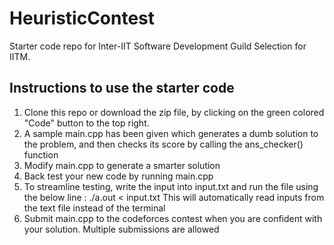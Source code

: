 # HeuristicContest
Starter code repo for Inter-IIT Software Development Guild Selection for IITM.

## Instructions to use the starter code
1. Clone this repo or download the zip file, by clicking on the green colored "Code" button to the top right.
2. A sample main.cpp has been given which generates a dumb solution to the problem, and then checks its score by calling the ans_checker() function
3. Modify main.cpp to generate a smarter solution
4. Back test your new code by running main.cpp
5. To streamline testing, write the input into input.txt and run the file using the below line :
./a.out < input.txt
This will automatically read inputs from the text file instead of the terminal
6. Submit main.cpp to the codeforces contest when you are confident with your solution. Multiple submissions are allowed